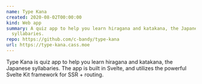 ```yaml
---
name: Type Kana
created: 2020-08-02T00:00:00
kind: Web app
summary: A quiz app to help you learn hiragana and katakana, the Japanese
  syllabaries.
repo: https://github.com/c-bandy/type-kana
url: https://type-kana.cass.moe
---
```


<script context="module">
  import { load } from "./_load"
  export { load }
</script>

Type Kana is quiz app to help you learn hiragana and katakana, the Japanese
syllabaries. The app is built in Svelte, and utilizes the powerful Svelte Kit
framework for SSR + routing.
